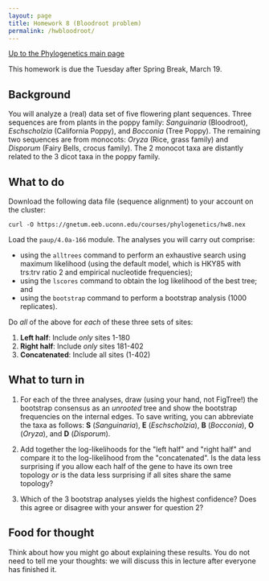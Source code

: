 ```yaml
---
layout: page
title: Homework 8 (Bloodroot problem)
permalink: /hwbloodroot/
---
```

[Up to the Phylogenetics main page](/phylogenetics2024/)

This homework is due the Tuesday after Spring Break, March 19.

## Background

You will analyze a (real) data set of five flowering plant sequences. Three sequences are from plants in the poppy family: _Sanguinaria_ (Bloodroot), _Eschscholzia_ (California Poppy), and _Bocconia_ (Tree Poppy). The remaining two sequences are from monocots: _Oryza_ (Rice, grass family) and _Disporum_ (Fairy Bells, crocus family). The 2 monocot taxa are distantly related to the 3 dicot taxa in the poppy family.

## What to do

Download the following data file (sequence alignment) to your account on the cluster:

    curl -O https://gnetum.eeb.uconn.edu/courses/phylogenetics/hw8.nex

Load the `paup/4.0a-166` module. The analyses you will carry out comprise:

* using the `alltrees` command to perform an exhaustive search using maximum likelihood (using the default model, which is HKY85 with trs:trv ratio 2 and empirical nucleotide frequencies);
* using the `lscores` command to obtain the log likelihood of the best tree; and 
* using the `bootstrap` command to perform a bootstrap analysis (1000 replicates). 

Do _all_ of the above for _each_ of these three sets of sites:

1. **Left half**: Include _only_ sites 1-180
2. **Right half**: Include _only_ sites 181-402
3. **Concatenated**: Include all sites (1-402)

## What to turn in

1. For each of the three analyses, draw (using your hand, not FigTree!) the bootstrap consensus as an _unrooted_ tree and show the bootstrap frequencies on the internal edges. To save writing, you can abbreviate the taxa as follows: **S** (_Sanguinaria_), **E** (_Eschscholzia_), **B** (_Bocconia_), **O** (_Oryza_), and **D** (_Disporum_).

2. Add together the log-likelihoods for the "left half" and "right half" and compare it to the log-likelihood from the "concatenated". Is the data less surprising if you allow each half of the gene to have its own tree topology _or_ is the data less surprising if all sites share the same topology?

3. Which of the 3 bootstrap analyses yields the highest confidence? Does this agree or disagree with your answer for question 2?

## Food for thought

Think about how you might go about explaining these results. You do not need to tell me your thoughts: we will discuss this in lecture after everyone has finished it.
